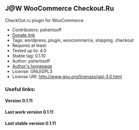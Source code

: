 ## J@W WooCommerce Checkout.Ru

CheckOut.ru plugin for WooCommerce

-   Contributors: pshentsoff
-   [Donate link](https://www.paypal.com/cgi-bin/webscr?cmd=_s-xclick&hosted_button_id=FGRFBSFEW5V3Y "Please, donate to support project")
-   Tags: wordpress, plugin, woocommerce, shipping, checkout
-   Requires at least:
-   Tested up to: 4.0
-   Stable tag: 0.1.10
-   Author: pshentsoff
-   [Author's homepage](http://pshentsoff.ru "Author's homepage")
-   License: GNU/GPL3
-   License URI: http://www.gnu.org/licenses/gpl-3.0.html

### Useful links:

#### Version 0.1.11
#### Last work version 0.1.11
#### Last stable version 0.1.11
